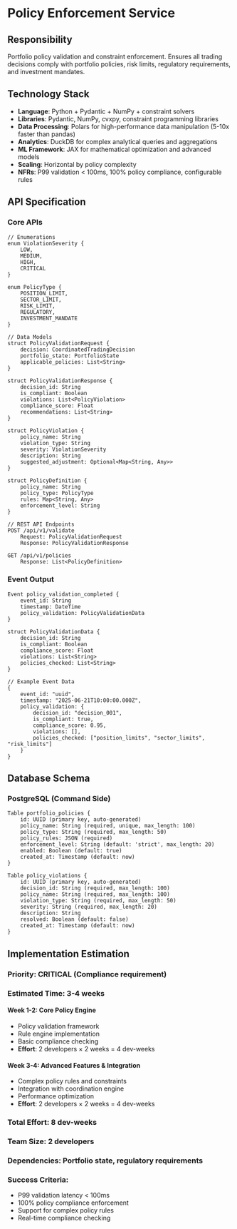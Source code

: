 # Policy Enforcement Service

## Responsibility
Portfolio policy validation and constraint enforcement. Ensures all trading decisions comply with portfolio policies, risk limits, regulatory requirements, and investment mandates.

## Technology Stack
- **Language**: Python + Pydantic + NumPy + constraint solvers
- **Libraries**: Pydantic, NumPy, cvxpy, constraint programming libraries
- **Data Processing**: Polars for high-performance data manipulation (5-10x faster than pandas)
- **Analytics**: DuckDB for complex analytical queries and aggregations
- **ML Framework**: JAX for mathematical optimization and advanced models
- **Scaling**: Horizontal by policy complexity
- **NFRs**: P99 validation < 100ms, 100% policy compliance, configurable rules

## API Specification

### Core APIs
```pseudo
// Enumerations
enum ViolationSeverity {
    LOW,
    MEDIUM,
    HIGH,
    CRITICAL
}

enum PolicyType {
    POSITION_LIMIT,
    SECTOR_LIMIT,
    RISK_LIMIT,
    REGULATORY,
    INVESTMENT_MANDATE
}

// Data Models
struct PolicyValidationRequest {
    decision: CoordinatedTradingDecision
    portfolio_state: PortfolioState
    applicable_policies: List<String>
}

struct PolicyValidationResponse {
    decision_id: String
    is_compliant: Boolean
    violations: List<PolicyViolation>
    compliance_score: Float
    recommendations: List<String>
}

struct PolicyViolation {
    policy_name: String
    violation_type: String
    severity: ViolationSeverity
    description: String
    suggested_adjustment: Optional<Map<String, Any>>
}

struct PolicyDefinition {
    policy_name: String
    policy_type: PolicyType
    rules: Map<String, Any>
    enforcement_level: String
}

// REST API Endpoints
POST /api/v1/validate
    Request: PolicyValidationRequest
    Response: PolicyValidationResponse

GET /api/v1/policies
    Response: List<PolicyDefinition>
```

### Event Output
```pseudo
Event policy_validation_completed {
    event_id: String
    timestamp: DateTime
    policy_validation: PolicyValidationData
}

struct PolicyValidationData {
    decision_id: String
    is_compliant: Boolean
    compliance_score: Float
    violations: List<String>
    policies_checked: List<String>
}

// Example Event Data
{
    event_id: "uuid",
    timestamp: "2025-06-21T10:00:00.000Z",
    policy_validation: {
        decision_id: "decision_001",
        is_compliant: true,
        compliance_score: 0.95,
        violations: [],
        policies_checked: ["position_limits", "sector_limits", "risk_limits"]
    }
}
```

## Database Schema

### PostgreSQL (Command Side)
```pseudo
Table portfolio_policies {
    id: UUID (primary key, auto-generated)
    policy_name: String (required, unique, max_length: 100)
    policy_type: String (required, max_length: 50)
    policy_rules: JSON (required)
    enforcement_level: String (default: 'strict', max_length: 20)
    enabled: Boolean (default: true)
    created_at: Timestamp (default: now)
}

Table policy_violations {
    id: UUID (primary key, auto-generated)
    decision_id: String (required, max_length: 100)
    policy_name: String (required, max_length: 100)
    violation_type: String (required, max_length: 50)
    severity: String (required, max_length: 20)
    description: String
    resolved: Boolean (default: false)
    created_at: Timestamp (default: now)
}
```

## Implementation Estimation

### Priority: **CRITICAL** (Compliance requirement)
### Estimated Time: **3-4 weeks**

#### Week 1-2: Core Policy Engine
- Policy validation framework
- Rule engine implementation
- Basic compliance checking
- **Effort**: 2 developers × 2 weeks = 4 dev-weeks

#### Week 3-4: Advanced Features & Integration
- Complex policy rules and constraints
- Integration with coordination engine
- Performance optimization
- **Effort**: 2 developers × 2 weeks = 4 dev-weeks

### Total Effort: **8 dev-weeks**
### Team Size: **2 developers**
### Dependencies: Portfolio state, regulatory requirements

### Success Criteria:
- P99 validation latency < 100ms
- 100% policy compliance enforcement
- Support for complex policy rules
- Real-time compliance checking

